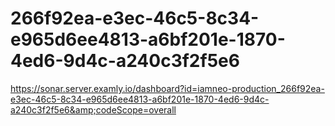 # 266f92ea-e3ec-46c5-8c34-e965d6ee4813-a6bf201e-1870-4ed6-9d4c-a240c3f2f5e6
https://sonar.server.examly.io/dashboard?id=iamneo-production_266f92ea-e3ec-46c5-8c34-e965d6ee4813-a6bf201e-1870-4ed6-9d4c-a240c3f2f5e6&amp;codeScope=overall
